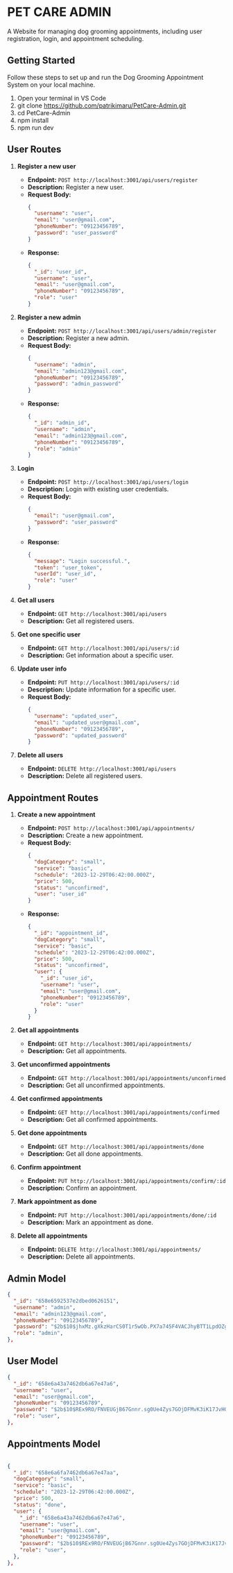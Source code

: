 # PET CARE ADMIN

A Website for managing dog grooming appointments, including user registration, login, and appointment scheduling.

## Getting Started

Follow these steps to set up and run the Dog Grooming Appointment System on your local machine.

1. Open your terminal in VS Code
2. git clone https://github.com/patrikimaru/PetCare-Admin.git
3. cd PetCare-Admin
4. npm install
5. npm run dev

## User Routes

1. **Register a new user**
   - **Endpoint:** `POST http://localhost:3001/api/users/register`
   - **Description:** Register a new user.
   - **Request Body:**
     ```json
     {
       "username": "user",
       "email": "user@gmail.com",
       "phoneNumber": "09123456789",
       "password": "user_password"
     }
     ```
   - **Response:**
     ```json
     {
       "_id": "user_id",
       "username": "user",
       "email": "user@gmail.com",
       "phoneNumber": "09123456789",
       "role": "user"
     }
     ```

2. **Register a new admin**
   - **Endpoint:** `POST http://localhost:3001/api/users/admin/register`
   - **Description:** Register a new admin.
   - **Request Body:**
     ```json
     {
       "username": "admin",
       "email": "admin123@gmail.com",
       "phoneNumber": "09123456789",
       "password": "admin_password"
     }
     ```
   - **Response:**
     ```json
     {
       "_id": "admin_id",
       "username": "admin",
       "email": "admin123@gmail.com",
       "phoneNumber": "09123456789",
       "role": "admin"
     }
     ```

3. **Login**
   - **Endpoint:** `POST http://localhost:3001/api/users/login`
   - **Description:** Login with existing user credentials.
   - **Request Body:**
     ```json
     {
       "email": "user@gmail.com",
       "password": "user_password"
     }
     ```
   - **Response:**
     ```json
     {
       "message": "Login successful.",
       "token": "user_token",
       "userId": "user_id",
       "role": "user"
     }
     ```

4. **Get all users**
   - **Endpoint:** `GET http://localhost:3001/api/users`
   - **Description:** Get all registered users.

5. **Get one specific user**
   - **Endpoint:** `GET http://localhost:3001/api/users/:id`
   - **Description:** Get information about a specific user.

6. **Update user info**
   - **Endpoint:** `PUT http://localhost:3001/api/users/:id`
   - **Description:** Update information for a specific user.
   - **Request Body:**
     ```json
     {
       "username": "updated_user",
       "email": "updated_user@gmail.com",
       "phoneNumber": "09123456789",
       "password": "updated_password"
     }
     ```

7. **Delete all users**
   - **Endpoint:** `DELETE http://localhost:3001/api/users`
   - **Description:** Delete all registered users.


## Appointment Routes

1. **Create a new appointment**
   - **Endpoint:** `POST http://localhost:3001/api/appointments/`
   - **Description:** Create a new appointment.
   - **Request Body:**
     ```json
     {
       "dogCategory": "small",
       "service": "basic",
       "schedule": "2023-12-29T06:42:00.000Z",
       "price": 500,
       "status": "unconfirmed",
       "user": "user_id"
     }
     ```
   - **Response:**
     ```json
     {
       "_id": "appointment_id",
       "dogCategory": "small",
       "service": "basic",
       "schedule": "2023-12-29T06:42:00.000Z",
       "price": 500,
       "status": "unconfirmed",
       "user": {
         "_id": "user_id",
         "username": "user",
         "email": "user@gmail.com",
         "phoneNumber": "09123456789",
         "role": "user"
       }
     }
     ```

2. **Get all appointments**
   - **Endpoint:** `GET http://localhost:3001/api/appointments/`
   - **Description:** Get all appointments.

3. **Get unconfirmed appointments**
   - **Endpoint:** `GET http://localhost:3001/api/appointments/unconfirmed`
   - **Description:** Get all unconfirmed appointments.

4. **Get confirmed appointments**
   - **Endpoint:** `GET http://localhost:3001/api/appointments/confirmed`
   - **Description:** Get all confirmed appointments.

5. **Get done appointments**
   - **Endpoint:** `GET http://localhost:3001/api/appointments/done`
   - **Description:** Get all done appointments.

6. **Confirm appointment**
   - **Endpoint:** `PUT http://localhost:3001/api/appointments/confirm/:id`
   - **Description:** Confirm an appointment.

7. **Mark appointment as done**
   - **Endpoint:** `PUT http://localhost:3001/api/appointments/done/:id`
   - **Description:** Mark an appointment as done.

8. **Delete all appointments**
   - **Endpoint:** `DELETE http://localhost:3001/api/appointments/`
   - **Description:** Delete all appointments.


## Admin Model
```json
{
  "_id": "658e6592537e2dbed0626151",
  "username": "admin",
  "email": "admin123@gmail.com",
  "phoneNumber": "09123456789",
  "password": "$2b$10$jhxMz.gXkzHarCS0T1r5wOb.PX7a745F4VACJhyBTT1LpdOZgKliW",
  "role": "admin",
},
```

## User Model
```json
{
  "_id": "658e6a43a7462db6a67e47a6",
  "username": "user",
  "email": "user@gmail.com",
  "phoneNumber": "09123456789",
  "password": "$2b$10$REx9RO/FNVEUGjB67Gnnr.sg0Ue4Zys7GOjDFMvK3iK17JvHQP2W.",
  "role": "user",
},
```

## Appointments Model
```json

{
  "_id": "658e6a6fa7462db6a67e47aa",
  "dogCategory": "small",
  "service": "basic",
  "schedule": "2023-12-29T06:42:00.000Z",
  "price": 500,
  "status": "done",
  "user": {
    "_id": "658e6a43a7462db6a67e47a6",
    "username": "user",
    "email": "user@gmail.com",
    "phoneNumber": "09123456789",
    "password": "$2b$10$REx9RO/FNVEUGjB67Gnnr.sg0Ue4Zys7GOjDFMvK3iK17JvHQP2W.",
    "role": "user",
  },
},
```

